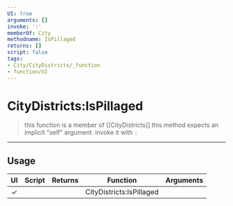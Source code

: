 ```yaml
---
UI: true
arguments: []
invoke: ':'
memberOf: City
methodname: IsPillaged
returns: []
script: false
tags:
- City/CityDistricts/_function
- function/UI
---
```

# CityDistricts:IsPillaged
> this function is a member of [[CityDistricts]]
> this method expects an implicit "self" argument. invoke it with `:`
-----
## Usage
|  UI | Script | Returns | Function | Arguments |
|:---:|:------:|-------:|:--------:|:---------|
|✓| ||CityDistricts:IsPillaged||
